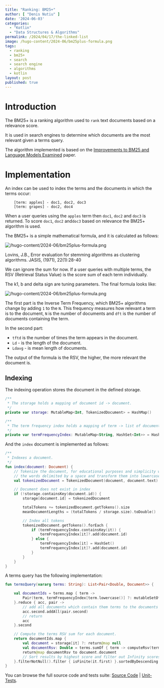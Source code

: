 ```yaml
---
title: "Ranking: BM25+"
author: [ "Denis Nutiu" ]
date: '2024-06-03'
categories:
  - "Kotlin"
  - "Data Structures & Algorithms"
permalink: /2024/04/17/the-linked-list
image: /hugo-content/2024-06/bm25plus-formula.png
tags:
  - ranking
  - bm25+
  - search
  - search engine
  - algorithms
  - kotlin
layout: post
published: true
---
```


# Introduction

The BM25+ is a ranking algorithm used to `rank` text documents based on a relevance score.

It is used in search engines to determine which documents are the most relevant given a terms query.

The algorithm implemented is based on the
[Improvements to BM25 and Language Models Examined](https://www.cs.otago.ac.nz/homepages/andrew/papers/2014-2.pdf)
paper.

# Implementation

An index can be used to index the terms and the documents in which the terms occur:

```text
    [term: apples] - doc1, doc2, doc3
    [term: grapes] - doc2, doc4 
```

When a user queries using the `apples` term then `doc1`, `doc2` and `doc3` is returned.
To score `doc1`, `doc2` and`doc3` based on relevance the BM25+ algorithm is used.

The BM25+ is a simple mathematical formula, and it is calculated as follows:

![/hugo-content/2024-06/bm25plus-formula.png](/hugo-content/2024-06/bm25plus-formula.png)

Lovins, J.B., Error evaluation for stemming algorithms as
clustering algorithms. JASIS, (1971), 22(1):28-40

We can ignore the sum for now.
If a user queries with multiple terms, the RSV (Retrieval Status Value) is the score sum of each term individually.

The k1, b and delta sign are tuning parameters. The final formula looks like:

![/hugo-content/2024-06/bm25plus-formula.png](/hugo-content/2024-06/bm25plus-formula-simplified.png)

The first part is the Inverse Term Frequency, which BM25+ algorithms change by adding `1` to the `N`.
This frequency measures how relevant a term is to the document, `N` is the number of documents and
`dft` is the number of documents containing the term.

In the second part:

- `tftd` is the number of times the term appears in the document.
- `Ld` - is the length of the document.
- `Ldavg` - is mean length of documents.

The output of the formula is the RSV, the higher, the more relevant the document is.

## Indexing

The indexing operation stores the document in the defined storage.

```kotlin
/**
 * The storage holds a mapping of document id -> document.
 */
private var storage: MutableMap<Int, TokenizedDocument> = HashMap()

/**
 * The term frequency index holds a mapping of term -> list of documents in which the term occurs.
 */
private var termFrequencyIndex: MutableMap<String, HashSet<Int>> = HashMap()
```

And the `index` document is implemented as follows:

```kotlin
/**
 * Indexes a document.
 */
fun index(document: Document) {
    // Tokenize the document, for educational purposes and simplicity we will consider tokens only
    // the words delimited by a space and transform them into lowercase.
    val tokenizedDocument = TokenizedDocument(document, document.text)

    // Document does not exist in index
    if (!storage.containsKey(document.id)) {
        storage[document.id] = tokenizedDocument

        totalTokens += tokenizedDocument.getTokens().size
        meanDocumentLengths = (totalTokens / storage.size).toDouble()

        // Index all tokens
        tokenizedDocument.getTokens().forEach {
            if (termFrequencyIndex.containsKey(it)) {
                termFrequencyIndex[it]?.add(document.id)
            } else {
                termFrequencyIndex[it] = HashSet()
                termFrequencyIndex[it]?.add(document.id)
            }
        }
    }
}
```

A terms query has the following implementation:

```kotlin
fun termsQuery(vararg terms: String): List<Pair<Double, Document>> {

    val documentIds = terms.map { term ->
        Pair(term, termFrequencyIndex[term.lowercase()] ?: mutableSetOf())
    }.reduce { acc, pair ->
        // add all documents which contain them terms to the documents set.
        acc.second.addAll(pair.second)
        // return
        acc
    }.second

    // Compute the terms RSV sum for each document.
    return documentIds.map {
        val document = storage[it] ?: return@map null
        val documentRsv: Double = terms.sumOf { term -> computeRsv(term.lowercase(), document) }
        return@map documentRsv to document.document
        // Sort results by highest score and filter out Infinity scores, which mean that the term does not exist.
    }.filterNotNull().filter { isFinite(it.first) }.sortedByDescending { it.first }
}
```
You can browse the full source code and tests suite:
[Source Code](https://github.com/dnutiu/dsa/blob/master/src/main/kotlin/ranking/bm25/Bm25Plus.kt) |
[Unit-Tests](https://github.com/dnutiu/dsa/blob/master/src/test/kotlin/ranking/bm25/BM25PlusTest.kt).

